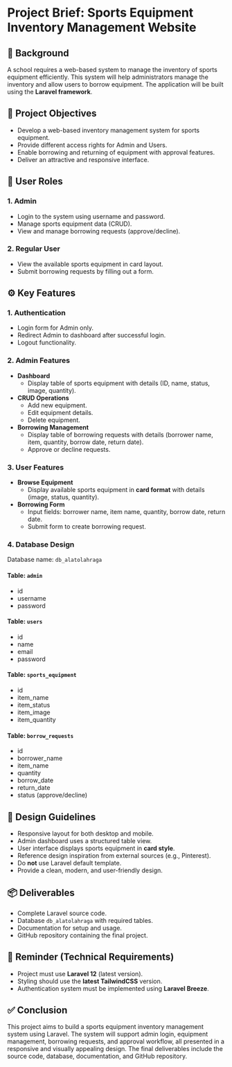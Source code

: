 # Project Brief: Sports Equipment Inventory Management Website

## 📌 Background
A school requires a web-based system to manage the inventory of sports equipment efficiently. This system will help administrators manage the inventory and allow users to borrow equipment. The application will be built using the **Laravel framework**.

## 🎯 Project Objectives
- Develop a web-based inventory management system for sports equipment.
- Provide different access rights for Admin and Users.
- Enable borrowing and returning of equipment with approval features.
- Deliver an attractive and responsive interface.

## 👥 User Roles
### 1. Admin
- Login to the system using username and password.
- Manage sports equipment data (CRUD).
- View and manage borrowing requests (approve/decline).

### 2. Regular User
- View the available sports equipment in card layout.
- Submit borrowing requests by filling out a form.

## ⚙️ Key Features
### 1. Authentication
- Login form for Admin only.
- Redirect Admin to dashboard after successful login.
- Logout functionality.

### 2. Admin Features
- **Dashboard**
  - Display table of sports equipment with details (ID, name, status, image, quantity).
- **CRUD Operations**
  - Add new equipment.
  - Edit equipment details.
  - Delete equipment.
- **Borrowing Management**
  - Display table of borrowing requests with details (borrower name, item, quantity, borrow date, return date).
  - Approve or decline requests.

### 3. User Features
- **Browse Equipment**
  - Display available sports equipment in **card format** with details (image, status, quantity).
- **Borrowing Form**
  - Input fields: borrower name, item name, quantity, borrow date, return date.
  - Submit form to create borrowing request.

### 4. Database Design
Database name: `db_alatolahraga`

#### Table: `admin`
- id
- username
- password

#### Table: `users`
- id
- name
- email
- password

#### Table: `sports_equipment`
- id
- item_name
- item_status
- item_image
- item_quantity

#### Table: `borrow_requests`
- id
- borrower_name
- item_name
- quantity
- borrow_date
- return_date
- status (approve/decline)

## 🎨 Design Guidelines
- Responsive layout for both desktop and mobile.
- Admin dashboard uses a structured table view.
- User interface displays sports equipment in **card style**.
- Reference design inspiration from external sources (e.g., Pinterest).
- Do **not** use Laravel default template.
- Provide a clean, modern, and user-friendly design.

## 📦 Deliverables
- Complete Laravel source code.
- Database `db_alatolahraga` with required tables.
- Documentation for setup and usage.
- GitHub repository containing the final project.

## 🔔 Reminder (Technical Requirements)
- Project must use **Laravel 12** (latest version).
- Styling should use the **latest TailwindCSS** version.
- Authentication system must be implemented using **Laravel Breeze**.

## ✅ Conclusion
This project aims to build a sports equipment inventory management system using Laravel. The system will support admin login, equipment management, borrowing requests, and approval workflow, all presented in a responsive and visually appealing design. The final deliverables include the source code, database, documentation, and GitHub repository.
